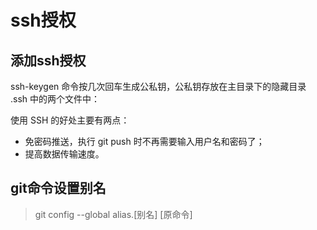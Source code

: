 # ssh授权
## 添加ssh授权
 ssh-keygen 命令按几次回车生成公私钥，公私钥存放在主目录下的隐藏目录 .ssh 中的两个文件中：

使用 SSH 的好处主要有两点：
* 免密码推送，执行 git push 时不再需要输入用户名和密码了；
* 提高数据传输速度。
## git命令设置别名
>git config --global alias.[别名] [原命令]